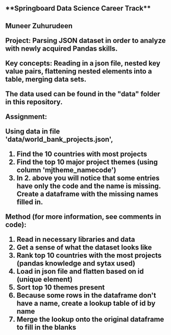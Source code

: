 <h2>**Springboard Data Science Career Track**<h2>

Muneer Zuhurudeen

Project: Parsing JSON dataset in order to analyze with newly acquired Pandas skills. 

Key concepts: Reading in a json file, nested key value pairs, flattening nested elements into a table, merging data sets. 

The data used can be found in the "data" folder in this repository. 

Assignment:

Using data in file 'data/world_bank_projects.json',

1. Find the 10 countries with most projects
1. Find the top 10 major project themes (using column 'mjtheme_namecode')
1. In 2. above you will notice that some entries have only the code and the name is missing. Create a dataframe with the missing names filled in.
	
Method (for more information, see comments in code):

1. Read in necessary libraries and data
1. Get a sense of what the dataset looks like
1. Rank top 10 countries with the most projects (pandas knowledge and sytax used)
1. Load in json file and flatten based on id (unique element)
1. Sort top 10 themes present 
1. Because some rows in the dataframe don't have a name, create a lookup table of id by name
1. Merge the lookup onto the original dataframe to fill in the blanks
